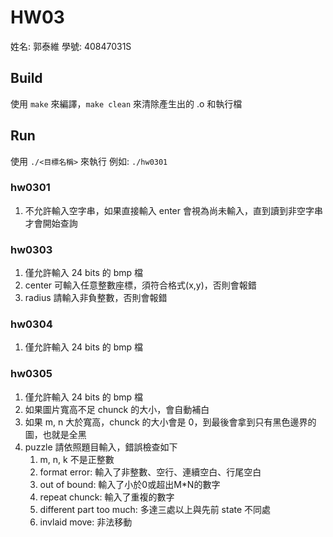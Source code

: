 HW03
===

姓名: 郭泰維
學號: 40847031S

## Build

使用 ```make``` 來編譯，```make clean``` 來清除產生出的 .o 和執行檔


## Run

使用 ```./<目標名稱>``` 來執行
例如: ```./hw0301```


### hw0301

1. 不允許輸入空字串，如果直接輸入 enter 會視為尚未輸入，直到讀到非空字串才會開始查詢

### hw0303

1. 僅允許輸入 24 bits 的 bmp 檔
2. center 可輸入任意整數座標，須符合格式(x,y)，否則會報錯
3. radius 請輸入非負整數，否則會報錯

### hw0304

1. 僅允許輸入 24 bits 的 bmp 檔

### hw0305

1. 僅允許輸入 24 bits 的 bmp 檔
2. 如果圖片寬高不足 chunck 的大小，會自動補白
3. 如果 m, n 大於寬高，chunck 的大小會是 0，到最後會拿到只有黑色邊界的圖，也就是全黑
4. puzzle 請依照題目輸入，錯誤檢查如下
	1. m, n, k 不是正整數
	2. format error: 輸入了非整數、空行、連續空白、行尾空白
	3. out of bound: 輸入了小於0或超出M*N的數字
	4. repeat chunck: 輸入了重複的數字
	5. different part too much: 多達三處以上與先前 state 不同處
	6. invlaid move: 非法移動 
